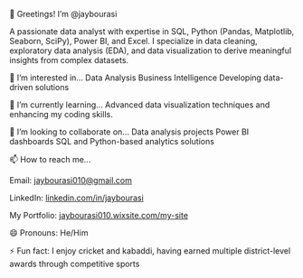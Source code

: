 👋 Greetings! I’m @jaybourasi

A passionate data analyst with expertise in SQL, Python (Pandas, Matplotlib, Seaborn, SciPy), Power BI, and Excel. I specialize in data cleaning, exploratory data analysis (EDA), and data visualization to derive meaningful insights from complex datasets.

👀 I’m interested in...
Data Analysis
Business Intelligence
Developing data-driven solutions

🌱 I’m currently learning...
Advanced data visualization techniques and enhancing my coding skills.

💞️ I’m looking to collaborate on...
Data analysis projects
Power BI dashboards
SQL and Python-based analytics solutions

📫 How to reach me...

Email: jaybourasi010@gmail.com

LinkedIn: [linkedin.com/in/jaybourasi](https://www.linkedin.com/in/jay-bourasi-32026326b/)

My Portfolio: [jaybourasi010.wixsite.com/my-site](https://jaybourasi010.wixsite.com/my-site)

😄 Pronouns: He/Him

⚡ Fun fact:
I enjoy cricket and kabaddi, having earned multiple district-level awards through competitive sports
